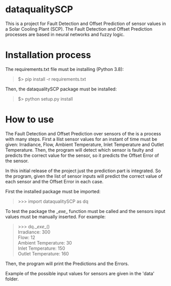 # dataqualitySCP

This is a project for Fault Detection and Offset Prediction of sensor values in a Solar Cooling Plant (SCP). The Fault Detection and Offset Prediction processes are based in neural networks and fuzzy logic.


# Installation process

The requirements.txt file must be installing (Python 3.8):

>$\> pip install -r requirements.txt

Then, the dataqualitySCP package must be installed: 

>$\> python setup.py install

# How to use

The Fault Detection and Offset Prediction over sensors of the is a process with many steps. First a llist sensor values for an instant of time must be given: Irradiance, Flow, Ambient Temperature, Inlet Temperature and Outlet Temperature. Then, the program will detect which sensor is faulty and predicts the correct value for the sensor, so it predicts the Offset Error of the sensor.        

In this initial release of the project just the prediction part is integrated. So the program, given the list of sensor inputs will predict the correct value of each sensor and the Offset Error in each case.

First the installed package must be imported:

> \>\>\> import dataqualitySCP as dq

To test the package the \__exe__ function must be called and the sensors input values must be manually inserted. For example:

> \>\>\> dq.\__exe__()\
> Irradiance: 300\
> Flow: 12\
> Ambient Temperature: 30\
> Inlet Temperature: 150\
> Outlet Temperature: 160

Then, the program will print the Predictions and the Errors.

Example of the possible input values for sensors are given in the 'data' folder.
